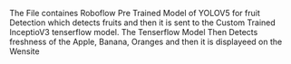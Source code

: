 The File containes Roboflow Pre Trained Model of YOLOV5 for fruit Detection which detects fruits and then it is sent to the Custom Trained InceptioV3 tenserflow model.
The Tenserflow Model Then Detects freshness of the Apple, Banana, Oranges and then it is displayeed on the Wensite
